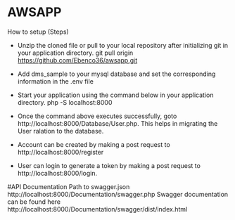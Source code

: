 # AWSAPP 
How to setup (Steps)
* Unzip the cloned file or pull to your local repository after initializing git in your application directory. git pull origin https://github.com/Ebenco36/awsapp.git
* Add dms_sample to your mysql database and set the corresponding information in the .env file
* Start your application using the command below in your application directory.
php -S localhost:8000
* Once the command above executes successfully, goto http://localhost:8000/Database/User.php. This helps in migrating the User ralation to the database.
  
* Account can be created by making a post request to http://localhost:8000/register
* User can login to generate a token by making a post request to http://localhost:8000/login.

#API Documentation
Path to swagger.json http://localhost:8000/Documentation/swagger.php
Swagger documentation can be found here http://localhost:8000/Documentation/swagger/dist/index.html
